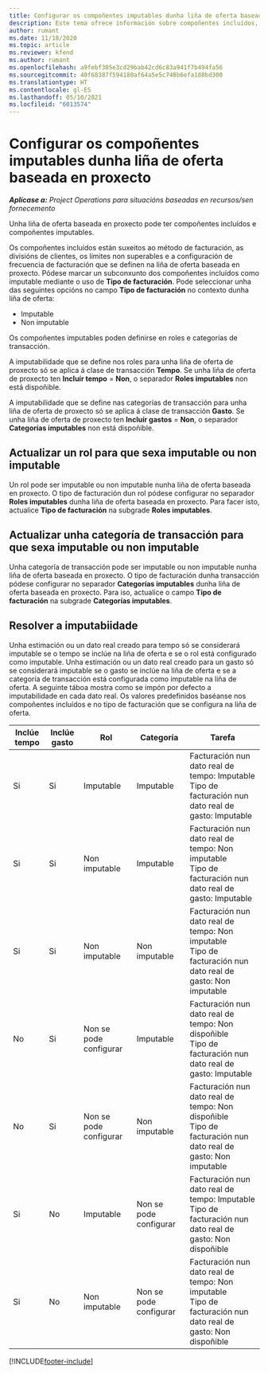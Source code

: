 ```yaml
---
title: Configurar os compoñentes imputables dunha liña de oferta baseada en proxecto
description: Este tema ofrece información sobre compoñentes incluídos, imputables e non imputables en liñas de oferta baseada en proxecto.
author: rumant
ms.date: 11/18/2020
ms.topic: article
ms.reviewer: kfend
ms.author: rumant
ms.openlocfilehash: a9febf305e3cd29bab42cd6c83a941f7b494fa56
ms.sourcegitcommit: 40f68387f594180af64a5e5c748b6efa188bd300
ms.translationtype: HT
ms.contentlocale: gl-ES
ms.lasthandoff: 05/10/2021
ms.locfileid: "6013574"
---
```

# <a name="configure-the-chargeable-components-of-a-project-based-quote-line"></a>Configurar os compoñentes imputables dunha liña de oferta baseada en proxecto

_**Aplícase a:** Project Operations para situacións baseadas en recursos/sen fornecemento_

Unha liña de oferta baseada en proxecto pode ter compoñentes incluídos e compoñentes imputables.

Os compoñentes incluídos están suxeitos ao método de facturación, as divisións de clientes, os límites non superables e a configuración de frecuencia de facturación que se definen na liña de oferta baseada en proxecto.
Pódese marcar un subconxunto dos compoñentes incluídos como imputable mediante o uso de **Tipo de facturación**. Pode seleccionar unha das seguintes opcións no campo **Tipo de facturación** no contexto dunha liña de oferta:

   - Imputable
   - Non imputable

Os compoñentes imputables poden definirse en roles e categorías de transacción.

A imputabilidade que se define nos roles para unha liña de oferta de proxecto só se aplica á clase de transacción **Tempo**. Se unha liña de oferta de proxecto ten **Incluír tempo** = **Non**, o separador **Roles imputables** non está dispoñible.

A imputabilidade que se define nas categorías de transacción para unha liña de oferta de proxecto só se aplica á clase de transacción **Gasto**. Se unha liña de oferta de proxecto ten **Incluír gastos** = **Non**, o separador **Categorías imputables** non está dispoñible.

## <a name="update-a-role-to-be-chargeable-or-non-chargeable"></a>Actualizar un rol para que sexa imputable ou non imputable
Un rol pode ser imputable ou non imputable nunha liña de oferta baseada en proxecto. O tipo de facturación dun rol pódese configurar no separador **Roles imputables** dunha liña de oferta baseada en proxecto. Para facer isto, actualice **Tipo de facturación** na subgrade **Roles imputables**. 

## <a name="update-a-transaction-category-to-be-chargeable-or-non-chargeable"></a>Actualizar unha categoría de transacción para que sexa imputable ou non imputable
Unha categoría de transacción pode ser imputable ou non imputable nunha liña de oferta baseada en proxecto. O tipo de facturación dunha transacción pódese configurar no separador **Categorías imputables** dunha liña de oferta baseada en proxecto. Para iso, actualice o campo **Tipo de facturación** na subgrade **Categorías imputables**. 

## <a name="resolve-chargeability"></a>Resolver a imputabiidade

Unha estimación ou un dato real creado para tempo só se considerará imputable se o tempo se inclúe na liña de oferta e se o rol está configurado como imputable.
Unha estimación ou un dato real creado para un gasto só se considerará imputable se o gasto se inclúe na liña de oferta e se a categoría de transacción está configurada como imputable na liña de oferta. A seguinte táboa mostra como se impón por defecto a imputabilidade en cada dato real. Os valores predefinidos baséanse nos compoñentes incluídos e no tipo de facturación que se configura na liña de oferta.

| Inclúe tempo | Inclúe gasto | Rol | Categoría | Tarefa |
| --- | --- | --- | --- | --- |
| Si | Si | Imputable | Imputable | Facturación nun dato real de tempo: Imputable </br>Tipo de facturación nun dato real de gasto: Imputable |
| Si | Si | Non imputable | Imputable | Facturación nun dato real de tempo: Non imputable </br>Tipo de facturación nun dato real de gasto: Imputable |
| Si | Si | Non imputable | Non imputable | Facturación nun dato real de tempo: Non imputable </br>Tipo de facturación nun dato real de gasto: Non imputable |
| No | Si | Non se pode configurar | Imputable | Facturación nun dato real de tempo: Non dispoñible </br>Tipo de facturación nun dato real de gasto: Imputable |
| No | Si | Non se pode configurar | Non imputable | Facturación nun dato real de tempo: Non dispoñible </br>Tipo de facturación nun dato real de gasto: Non imputable |
| Si | No | Imputable | Non se pode configurar | Facturación nun dato real de tempo: Imputable </br>Tipo de facturación nun dato real de gasto: Non dispoñible |
| Si | No | Non imputable | Non se pode configurar | Facturación nun dato real de tempo: Non imputable </br> Tipo de facturación nun dato real de gasto: Non dispoñible |


[!INCLUDE[footer-include](../includes/footer-banner.md)]
